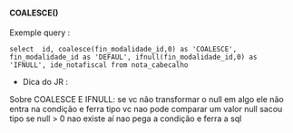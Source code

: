 #### COALESCE()


Exemple query :

``
select 
id,
coalesce(fin_modalidade_id,0) as 'COALESCE',
fin_modalidade_id as 'DEFAUL',
ifnull(fin_modalidade_id,0) as 'IFNULL',
ide_notafiscal
from nota_cabecalho
``

- Dica do JR :

Sobre COALESCE E IFNULL:
se vc não transformar o null em algo ele não entra na condição e ferra
tipo vc nao pode comparar um valor null sacou
tipo se null > 0 nao existe
aí nao pega a condição e ferra a sql

